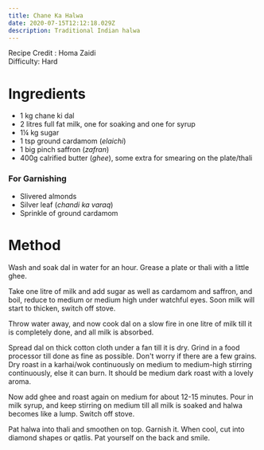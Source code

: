```yaml
---
title: Chane Ka Halwa
date: 2020-07-15T12:12:18.029Z
description: Traditional Indian halwa
---
```

Recipe Credit : Homa Zaidi  
Difficulty: Hard  

# Ingredients
- 1 kg chane ki dal
- 2 litres full fat milk, one for soaking and one for syrup
- 1¼ kg sugar
- 1 tsp ground cardamom (_elaichi_)
- 1 big pinch saffron (_zafran_)
- 400g calrified butter (_ghee_), some extra for smearing on the plate/thali

### For Garnishing
- Slivered almonds
- Silver leaf (_chandi ka varaq_)
- Sprinkle of ground cardamom

# Method
Wash and soak dal in water for an hour. Grease a plate or thali with a little ghee.

Take one litre of milk and add sugar as well as cardamom and saffron, and boil, reduce to medium or medium high under watchful eyes. Soon milk will start to thicken, switch off stove.

Throw water away, and now cook dal on a slow fire in one litre of milk till it is completely done, and all milk is absorbed.

Spread dal on thick cotton cloth under a fan till it is dry. Grind in a food processor till done as fine as possible. Don't worry if there are a few grains. Dry roast in a karhai/wok continuously on medium to medium-high stirring continuously, else it can burn. It should be medium dark roast with a lovely aroma.

Now add ghee and roast again on medium for about 12-15 minutes. Pour in milk syrup, and keep stirring on medium till all milk is soaked and halwa becomes like a lump. Switch off stove.

Pat halwa into thali and smoothen on top. Garnish it. When cool, cut into diamond shapes or qatlis. Pat yourself on the back and smile.

